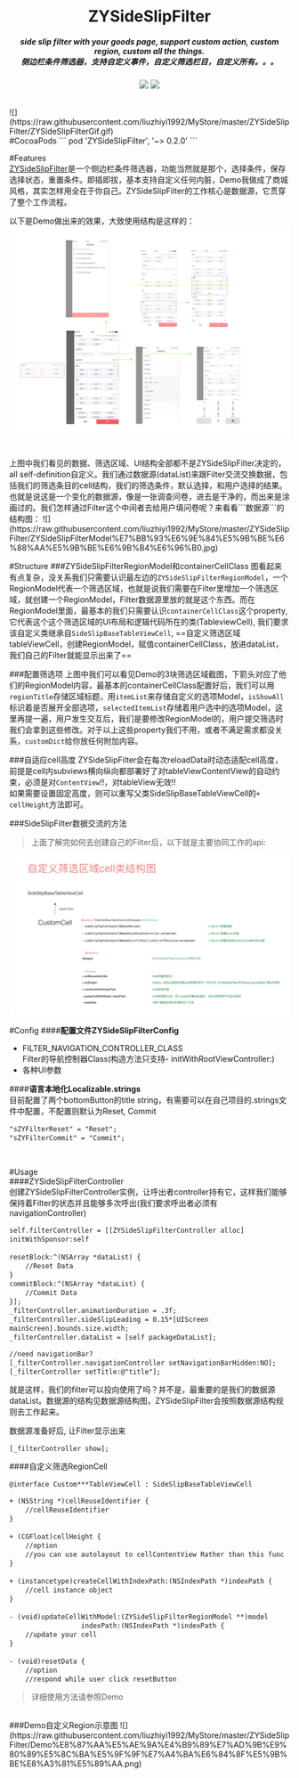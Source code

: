 <h1 align="center">
ZYSideSlipFilter
<h5 align="center", style="color, #666">
side slip filter with your goods page, support custom action, custom region, custom all the things.   
<br>
侧边栏条件筛选器，支持自定义事件，自定义筛选栏目，自定义所有。。。   
</h5>
</h1>
<p align="center">
<img src="https://img.shields.io/badge/pod-v0.2.0-blue.svg" />
<img src="https://img.shields.io/badge/license-MIT-brightgreen.svg" />
</p>

<br>
![](https://raw.githubusercontent.com/liuzhiyi1992/MyStore/master/ZYSideSlipFilter/ZYSideSlipFilterGif.gif)  
<br>
#CocoaPods  
```
pod 'ZYSideSlipFilter', '~> 0.2.0'
``` 

#Features  
[ZYSideSlipFilter](https://github.com/liuzhiyi1992/ZYSideSlipFilter)是一个侧边栏条件筛选器，功能当然就是那个，选择条件，保存选择状态，重置条件。即插即拔，基本支持自定义任何内脏，Demo我做成了商城风格，其实怎样用全在于你自己。ZYSideSlipFilter的工作核心是数据源，它贯穿了整个工作流程。  

以下是Demo做出来的效果，大致使用结构是这样的：
![](https://raw.githubusercontent.com/liuzhiyi1992/MyStore/master/ZYSideSlipFilter/SideSlipFilter%E7%BB%93%E6%9E%84%E7%A4%BA%E6%84%8F%E5%9B%BEedge%E6%96%B0.jpg)  

<br>
上图中我们看见的数据、筛选区域、UI结构全部都不是ZYSideSlipFilter决定的，all self-definition自定义。我们通过数据源(dataList)来跟Filter交流交换数据，包括我们的筛选条目的cell结构，我们的筛选条件，默认选择，和用户选择的结果。也就是说这是一个变化的数据源，像是一张调查问卷，进去是干净的，而出来是涂画过的。我们怎样通过Filter这个中间者去给用户填问卷呢？来看看```数据源```的结构图：  
![](https://raw.githubusercontent.com/liuzhiyi1992/MyStore/master/ZYSideSlipFilter/ZYSideSlipFilterModel%E7%BB%93%E6%9E%84%E5%9B%BE%E6%88%AA%E5%9B%BE%E6%9B%B4%E6%96%B0.jpg)  

#Structure
###ZYSideSlipFilterRegionModel和containerCellClass
图看起来有点复杂，没关系我们只需要认识最左边的```ZYSideSlipFilterRegionModel```，一个RegionModel代表一个筛选区域，也就是说我们需要在Filter里增加一个筛选区域，就创建一个RegionModel，Filter数据源里放的就是这个东西。而在RegionModel里面，最基本的我们只需要认识```containerCellClass```这个property, 它代表这个这个筛选区域的UI布局和逻辑代码所在的类(TableviewCell), 我们要求该自定义类继承自```SideSlipBaseTableViewCell```, ==自定义筛选区域tableViewCell，创建RegionModel，赋值containerCellClass，放进dataList，我们自己的Filter就能显示出来了==  

###配置筛选项
上图中我们可以看见Demo的3块筛选区域截图，下箭头对应了他们的RegionModel内容，最基本的containerCellClass配置好后，我们可以用```regionTitle```存储区域标题，用```itemList```来存储自定义的选项Model，```isShowAll```标识着是否展开全部选项，```selectedItemList```存储着用户选中的选项Model，这里再提一遍，用户发生交互后，我们是要修改RegionModel的，用户提交筛选时我们会拿到这些修改。对于以上这些property我们不用，或者不满足需求都没关系，```customDict```给你放任何附加内容。

###自适应cell高度
ZYSideSlipFilter会在每次reloadData时动态适配cell高度，前提是cell内subviews横向纵向都部署好了对tableViewContentView的自动约束，必须是对```ContentView```!!，对tableView无效!!  
如果需要设置固定高度，则可以重写父类SideSlipBaseTableViewCell的```+ cellHeight```方法即可。  

###SideSlipFilter数据交流的方法  
> 上面了解完如何去创建自己的Filter后，以下就是主要协同工作的api:  

![](https://raw.githubusercontent.com/liuzhiyi1992/MyStore/master/ZYSideSlipFilter/%E8%87%AA%E5%AE%9A%E4%B9%89%E7%AD%9B%E9%80%89%E5%8C%BA%E5%9F%9Fcell%E7%B1%BB%E7%BB%93%E6%9E%84%E5%9B%BE.png)


#Config
####**配置文件ZYSideSlipFilterConfig**
- FILTER\_NAVIGATION\_CONTROLLER\_CLASS  
Filter的导航控制器Class(构造方法只支持- initWithRootViewController:)  
- 各种UI参数

####**语言本地化Localizable.strings**  
目前配置了两个bottomButton的title string，有需要可以在自己项目的.strings文件中配置，不配置则默认为Reset, Commit
```
"sZYFilterReset" = "Reset";
"sZYFilterCommit" = "Commit";
``` 
<br>

#Usage  
####ZYSideSlipFilterController  
创建ZYSideSlipFilterController实例，让呼出者controller持有它，这样我们能够保持着Filter的状态并且能够多次呼出(我们要求呼出者必须有navigationController)  
```objc
self.filterController = [[ZYSideSlipFilterController alloc] initWithSponsor:self 
                                                                 resetBlock:^(NSArray *dataList) {
    //Reset Data
}                                                               commitBlock:^(NSArray *dataList) {
    //Commit Data
}];
_filterController.animationDuration = .3f;
_filterController.sideSlipLeading = 0.15*[UIScreen mainScreen].bounds.size.width;
_filterController.dataList = [self packageDataList];
```
```objc
//need navigationBar?
[_filterController.navigationController setNavigationBarHidden:NO];
[_filterController setTitle:@"title"];
```
就是这样，我们的filter可以投向使用了吗？并不是，最重要的是我们的数据源dataList。数据源的结构见数据源结构图，ZYSideSlipFilter会按照数据源结构规则去工作起来。  

数据源准备好后, 让Filter显示出来
```objc
[_filterController show];
```

####自定义筛选RegionCell  
```objc
@interface Custom***TableViewCell : SideSlipBaseTableViewCell
```  
```objc
+ (NSString *)cellReuseIdentifier {
    //cellReuseIdentifier
}

+ (CGFloat)cellHeight {
    //option
    //you can use autolayout to cellContentView Rather than this func
}

+ (instancetype)createCellWithIndexPath:(NSIndexPath *)indexPath {
    //cell instance object
}

- (void)updateCellWithModel:(ZYSideSlipFilterRegionModel **)model
                  indexPath:(NSIndexPath *)indexPath {
    //update your cell
}

- (void)resetData {
    //option
    //respond while user click resetButton
```
>详细使用方法请参照Demo

<br>
###Demo自定义Region示意图
![](https://raw.githubusercontent.com/liuzhiyi1992/MyStore/master/ZYSideSlipFilter/Demo%E8%87%AA%E5%AE%9A%E4%B9%89%E7%AD%9B%E9%80%89%E5%8C%BA%E5%9F%9F%E7%A4%BA%E6%84%8F%E5%9B%BE%E8%A3%81%E5%89%AA.png)
<br>

